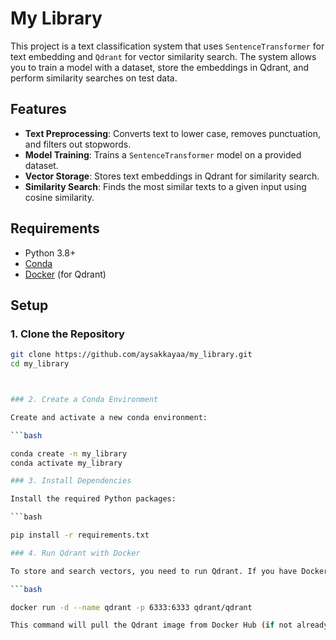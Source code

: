 # My Library

This project is a text classification system that uses `SentenceTransformer` for text embedding and `Qdrant` for vector similarity search. The system allows you to train a model with a dataset, store the embeddings in Qdrant, and perform similarity searches on test data.

## Features

- **Text Preprocessing**: Converts text to lower case, removes punctuation, and filters out stopwords.
- **Model Training**: Trains a `SentenceTransformer` model on a provided dataset.
- **Vector Storage**: Stores text embeddings in Qdrant for similarity search.
- **Similarity Search**: Finds the most similar texts to a given input using cosine similarity.

## Requirements

- Python 3.8+
- [Conda](https://docs.conda.io/projects/conda/en/latest/user-guide/install/index.html)
- [Docker](https://docs.docker.com/get-docker/) (for Qdrant)

## Setup

### 1. Clone the Repository

```bash
git clone https://github.com/aysakkayaa/my_library.git
cd my_library



### 2. Create a Conda Environment

Create and activate a new conda environment:

```bash

conda create -n my_library 
conda activate my_library

### 3. Install Dependencies

Install the required Python packages:

```bash

pip install -r requirements.txt

### 4. Run Qdrant with Docker

To store and search vectors, you need to run Qdrant. If you have Docker installed, you can run Qdrant using the following command:

```bash

docker run -d --name qdrant -p 6333:6333 qdrant/qdrant

This command will pull the Qdrant image from Docker Hub (if not already downloaded) and run it on port 6333.

